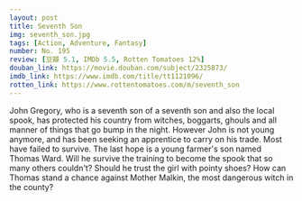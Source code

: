 ```yaml
---
layout: post 
title: Seventh Son
img: seventh_son.jpg
tags: [Action, Adventure, Fantasy]
number: No. 195
review: [豆瓣 5.1, IMDb 5.5, Rotten Tomatoes 12%]
douban_link: https://movie.douban.com/subject/2325873/
imdb_link: https://www.imdb.com/title/tt1121096/
rotten_link: https://www.rottentomatoes.com/m/seventh_son
---
```


John Gregory, who is a seventh son of a seventh son and also the local spook, has protected his country from witches, boggarts, ghouls and all manner of things that go bump in the night. However John is not young anymore, and has been seeking an apprentice to carry on his trade. Most have failed to survive. The last hope is a young farmer's son named Thomas Ward. Will he survive the training to become the spook that so many others couldn't? Should he trust the girl with pointy shoes? How can Thomas stand a chance against Mother Malkin, the most dangerous witch in the county?